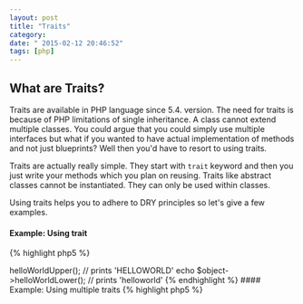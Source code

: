 ```yaml
---
layout: post
title: "Traits"
category: 
date: " 2015-02-12 20:46:52"
tags: [php]
---
```


## What are Traits?

Traits are available in PHP language since 5.4. version. The need for traits is because of PHP limitations of single
inheritance. A class cannot extend multiple classes. You could argue that you could simply use multiple interfaces but
what if you wanted to have actual implementation of methods and not just blueprints? Well then you'd have to resort to
using traits.

Traits are actually really simple. They start with <code>trait</code> keyword and then you just write your methods
which you plan on reusing. Traits like abstract classes cannot be instantiated. They can only be used within classes.

Using traits helps you to adhere to DRY principles so let's give a few examples.


#### Example: Using trait

{% highlight php5 %}
<?php
trait HelloWorld
{
    public function helloWorldUpper()
    {

        return 'HELLOWORLD';
    }

    public function helloWorldLower()
    {

        return 'helloworld';
    }
}


class Hello
{
    use HelloWorld;

    public function printHello()
    {

        return 'hello';
    }
}

$object = new Hello();
echo $object->helloWorldUpper(); // prints 'HELLOWORLD'
echo $object->helloWorldLower(); // prints 'helloworld'
{% endhighlight %}

#### Example: Using multiple traits

{% highlight php5 %}
<?php
trait HelloYou
{
    public function helloYouLower()
    {
        return 'helloyou';
    }
}

class AnotherHello
{
    use HelloWorld, HelloYou;
}
{% endhighlight %}

## Read More

* [php-traits](http://culttt.com/2014/06/25/php-traits/ "php traits")
* [language.oop5.traits.php](http://php.net/manual/en/language.oop5.traits.php "oop5 traits")